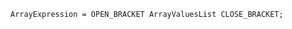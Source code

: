 <!-- This file is generated automatically by infrastructure scripts. Please don't edit by hand. -->

```{ .ebnf .slang-ebnf #ArrayExpression }
ArrayExpression = OPEN_BRACKET ArrayValuesList CLOSE_BRACKET;
```
